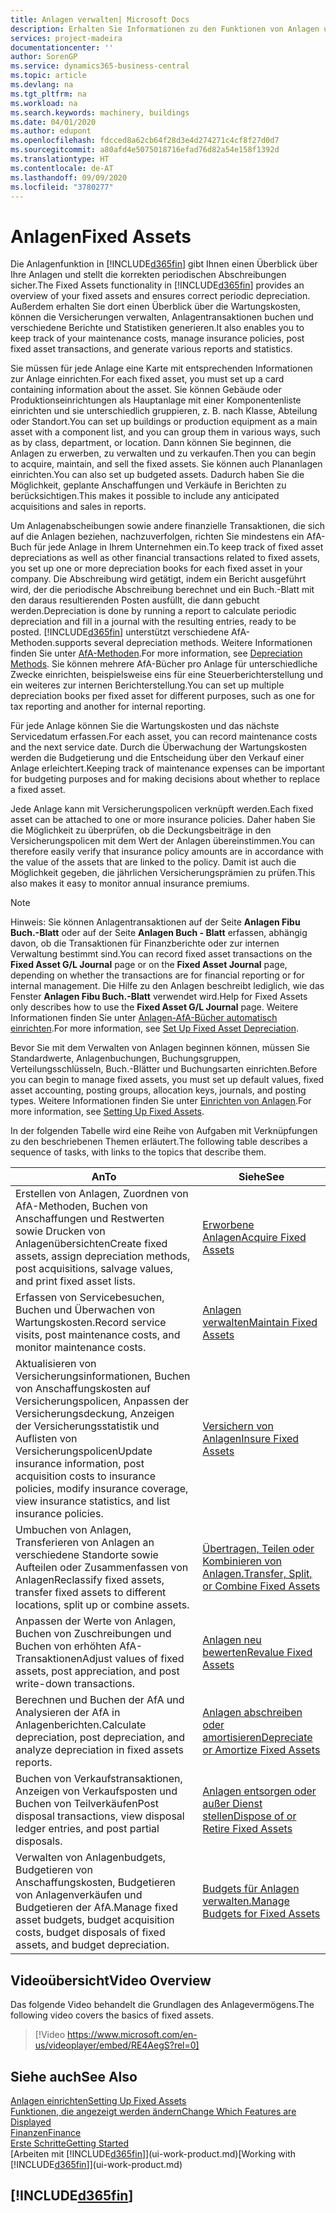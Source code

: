 ```yaml
---
title: Anlagen verwalten| Microsoft Docs
description: Erhalten Sie Informationen zu den Funktionen von Anlagen und eine Übersicht , wie mit Anlagen gearbeitet wird.
services: project-madeira
documentationcenter: ''
author: SorenGP
ms.service: dynamics365-business-central
ms.topic: article
ms.devlang: na
ms.tgt_pltfrm: na
ms.workload: na
ms.search.keywords: machinery, buildings
ms.date: 04/01/2020
ms.author: edupont
ms.openlocfilehash: fdcced8a62cb64f28d3e4d274271c4cf8f27d0d7
ms.sourcegitcommit: a80afd4e5075018716efad76d82a54e158f1392d
ms.translationtype: HT
ms.contentlocale: de-AT
ms.lasthandoff: 09/09/2020
ms.locfileid: "3780277"
---
```

# <a name="fixed-assets"></a><span data-ttu-id="cfe36-103">Anlagen</span><span class="sxs-lookup"><span data-stu-id="cfe36-103">Fixed Assets</span></span>
<span data-ttu-id="cfe36-104">Die Anlagenfunktion in [!INCLUDE[d365fin](includes/d365fin_md.md)] gibt Ihnen einen Überblick über Ihre Anlagen und stellt die korrekten periodischen Abschreibungen sicher.</span><span class="sxs-lookup"><span data-stu-id="cfe36-104">The Fixed Assets functionality in [!INCLUDE[d365fin](includes/d365fin_md.md)] provides an overview of your fixed assets and ensures correct periodic depreciation.</span></span> <span data-ttu-id="cfe36-105">Außerdem erhalten Sie dort einen Überblick über die Wartungskosten, können die Versicherungen verwalten, Anlagentransaktionen buchen und verschiedene Berichte und Statistiken generieren.</span><span class="sxs-lookup"><span data-stu-id="cfe36-105">It also enables you to keep track of your maintenance costs, manage insurance policies, post fixed asset transactions, and generate various reports and statistics.</span></span>

<span data-ttu-id="cfe36-106">Sie müssen für jede Anlage eine Karte mit entsprechenden Informationen zur Anlage einrichten.</span><span class="sxs-lookup"><span data-stu-id="cfe36-106">For each fixed asset, you must set up a card containing information about the asset.</span></span> <span data-ttu-id="cfe36-107">Sie können Gebäude oder Produktionseinrichtungen als Hauptanlage mit einer Komponentenliste einrichten und sie unterschiedlich gruppieren, z. B. nach Klasse, Abteilung oder Standort.</span><span class="sxs-lookup"><span data-stu-id="cfe36-107">You can set up buildings or production equipment as a main asset with a component list, and you can group them in various ways, such as by class, department, or location.</span></span> <span data-ttu-id="cfe36-108">Dann können Sie beginnen, die Anlagen zu erwerben, zu verwalten und zu verkaufen.</span><span class="sxs-lookup"><span data-stu-id="cfe36-108">Then you can begin to acquire, maintain, and sell the fixed assets.</span></span> <span data-ttu-id="cfe36-109">Sie können auch Plananlagen einrichten.</span><span class="sxs-lookup"><span data-stu-id="cfe36-109">You can also set up budgeted assets.</span></span> <span data-ttu-id="cfe36-110">Dadurch haben Sie die Möglichkeit, geplante Anschaffungen und Verkäufe in Berichten zu berücksichtigen.</span><span class="sxs-lookup"><span data-stu-id="cfe36-110">This makes it possible to include any anticipated acquisitions and sales in reports.</span></span>

<span data-ttu-id="cfe36-111">Um Anlagenabscheibungen sowie andere finanzielle Transaktionen, die sich auf die Anlagen beziehen, nachzuverfolgen, richten Sie mindestens ein AfA-Buch für jede Anlage in Ihrem Unternehmen ein.</span><span class="sxs-lookup"><span data-stu-id="cfe36-111">To keep track of fixed asset depreciations as well as other financial transactions related to fixed assets, you set up one or more depreciation books for each fixed asset in your company.</span></span> <span data-ttu-id="cfe36-112">Die Abschreibung wird getätigt, indem ein Bericht ausgeführt wird, der die periodische Abschreibung berechnet und ein Buch.-Blatt mit den daraus resultierenden Posten ausfüllt, die dann gebucht werden.</span><span class="sxs-lookup"><span data-stu-id="cfe36-112">Depreciation is done by running a report to calculate periodic depreciation and fill in a journal with the resulting entries, ready to be posted.</span></span> [!INCLUDE[d365fin](includes/d365fin_md.md)] <span data-ttu-id="cfe36-113">unterstützt verschiedene AfA-Methoden.</span><span class="sxs-lookup"><span data-stu-id="cfe36-113">supports several depreciation methods.</span></span> <span data-ttu-id="cfe36-114">Weitere Informationen finden Sie unter [AfA-Methoden](fa-depreciation-methods.md).</span><span class="sxs-lookup"><span data-stu-id="cfe36-114">For more information, see [Depreciation Methods](fa-depreciation-methods.md).</span></span> <span data-ttu-id="cfe36-115">Sie können mehrere AfA-Bücher pro Anlage für unterschiedliche Zwecke einrichten, beispielsweise eins für eine Steuerberichterstellung und ein weiteres zur internen Berichterstellung.</span><span class="sxs-lookup"><span data-stu-id="cfe36-115">You can set up multiple depreciation books per fixed asset for different purposes, such as one for tax reporting and another for internal reporting.</span></span>

<span data-ttu-id="cfe36-116">Für jede Anlage können Sie die Wartungskosten und das nächste Servicedatum erfassen.</span><span class="sxs-lookup"><span data-stu-id="cfe36-116">For each asset, you can record maintenance costs and the next service date.</span></span> <span data-ttu-id="cfe36-117">Durch die Überwachung der Wartungskosten werden die Budgetierung und die Entscheidung über den Verkauf einer Anlage erleichtert.</span><span class="sxs-lookup"><span data-stu-id="cfe36-117">Keeping track of maintenance expenses can be important for budgeting purposes and for making decisions about whether to replace a fixed asset.</span></span>

<span data-ttu-id="cfe36-118">Jede Anlage kann mit Versicherungspolicen verknüpft werden.</span><span class="sxs-lookup"><span data-stu-id="cfe36-118">Each fixed asset can be attached to one or more insurance policies.</span></span> <span data-ttu-id="cfe36-119">Daher haben Sie die Möglichkeit zu überprüfen, ob die Deckungsbeiträge in den Versicherungspolicen mit dem Wert der Anlagen übereinstimmen.</span><span class="sxs-lookup"><span data-stu-id="cfe36-119">You can therefore easily verify that insurance policy amounts are in accordance with the value of the assets that are linked to the policy.</span></span> <span data-ttu-id="cfe36-120">Damit ist auch die Möglichkeit gegeben, die jährlichen Versicherungsprämien zu prüfen.</span><span class="sxs-lookup"><span data-stu-id="cfe36-120">This also makes it easy to monitor annual insurance premiums.</span></span>

> [!NOTE]  
>   <span data-ttu-id="cfe36-121">Hinweis: Sie können Anlagentransaktionen auf der Seite **Anlagen Fibu Buch.-Blatt** oder auf der Seite **Anlagen Buch - Blatt** erfassen, abhängig davon, ob die Transaktionen für Finanzberichte oder zur internen Verwaltung bestimmt sind.</span><span class="sxs-lookup"><span data-stu-id="cfe36-121">You can record fixed asset transactions on the **Fixed Asset G/L Journal** page or on the **Fixed Asset Journal** page, depending on whether the transactions are for financial reporting or for internal management.</span></span> <span data-ttu-id="cfe36-122">Die Hilfe zu den Anlagen beschreibt lediglich, wie das Fenster **Anlagen Fibu Buch.-Blatt** verwendet wird.</span><span class="sxs-lookup"><span data-stu-id="cfe36-122">Help for Fixed Assets only describes how to use the **Fixed Asset G/L Journal** page.</span></span> <span data-ttu-id="cfe36-123">Weitere Informationen finden Sie unter [Anlagen-AfA-Bücher automatisch einrichten](fa-how-setup-depreciation.md).</span><span class="sxs-lookup"><span data-stu-id="cfe36-123">For more information, see [Set Up Fixed Asset Depreciation](fa-how-setup-depreciation.md).</span></span>

<span data-ttu-id="cfe36-124">Bevor Sie mit dem Verwalten von Anlagen beginnen können, müssen Sie Standardwerte, Anlagenbuchungen,  Buchungsgruppen, Verteilungsschlüsseln, Buch.-Blätter und Buchungsarten einrichten.</span><span class="sxs-lookup"><span data-stu-id="cfe36-124">Before you can begin to manage fixed assets, you must set up default values, fixed asset accounting, posting groups, allocation keys, journals, and posting types.</span></span> <span data-ttu-id="cfe36-125">Weitere Informationen finden Sie unter [Einrichten von Anlagen](fa-setup.md).</span><span class="sxs-lookup"><span data-stu-id="cfe36-125">For more information, see [Setting Up Fixed Assets](fa-setup.md).</span></span>

<span data-ttu-id="cfe36-126">In der folgenden Tabelle wird eine Reihe von Aufgaben mit Verknüpfungen zu den beschriebenen Themen erläutert.</span><span class="sxs-lookup"><span data-stu-id="cfe36-126">The following table describes a sequence of tasks, with links to the topics that describe them.</span></span>

| <span data-ttu-id="cfe36-127">An</span><span class="sxs-lookup"><span data-stu-id="cfe36-127">To</span></span> | <span data-ttu-id="cfe36-128">Siehe</span><span class="sxs-lookup"><span data-stu-id="cfe36-128">See</span></span> |
| --- | --- |
| <span data-ttu-id="cfe36-129">Erstellen von Anlagen, Zuordnen von AfA-Methoden, Buchen von Anschaffungen und Restwerten sowie Drucken von Anlagenübersichten</span><span class="sxs-lookup"><span data-stu-id="cfe36-129">Create fixed assets, assign depreciation methods, post acquisitions, salvage values, and print fixed asset lists.</span></span> |[<span data-ttu-id="cfe36-130">Erworbene Anlagen</span><span class="sxs-lookup"><span data-stu-id="cfe36-130">Acquire Fixed Assets</span></span>](fa-how-acquire.md) |
| <span data-ttu-id="cfe36-131">Erfassen von Servicebesuchen, Buchen und Überwachen von Wartungskosten.</span><span class="sxs-lookup"><span data-stu-id="cfe36-131">Record service visits, post maintenance costs, and monitor maintenance costs.</span></span> |[<span data-ttu-id="cfe36-132">Anlagen verwalten</span><span class="sxs-lookup"><span data-stu-id="cfe36-132">Maintain Fixed Assets</span></span>](fa-how-maintain.md) |
| <span data-ttu-id="cfe36-133">Aktualisieren von Versicherungsinformationen, Buchen von Anschaffungskosten auf Versicherungspolicen, Anpassen der Versicherungsdeckung, Anzeigen der Versicherungsstatistik und Auflisten von Versicherungspolicen</span><span class="sxs-lookup"><span data-stu-id="cfe36-133">Update insurance information, post acquisition costs to insurance policies, modify insurance coverage, view insurance statistics, and list insurance policies.</span></span> |[<span data-ttu-id="cfe36-134">Versichern von Anlagen</span><span class="sxs-lookup"><span data-stu-id="cfe36-134">Insure Fixed Assets</span></span>](fa-how-insure.md) |
| <span data-ttu-id="cfe36-135">Umbuchen von Anlagen, Transferieren von Anlagen an verschiedene Standorte sowie Aufteilen oder Zusammenfassen von Anlagen</span><span class="sxs-lookup"><span data-stu-id="cfe36-135">Reclassify fixed assets, transfer fixed assets to different locations, split up or combine assets.</span></span> |[<span data-ttu-id="cfe36-136">Übertragen, Teilen oder Kombinieren von Anlagen.</span><span class="sxs-lookup"><span data-stu-id="cfe36-136">Transfer, Split, or Combine Fixed Assets</span></span>](fa-how-trans-split-combine.md) |
| <span data-ttu-id="cfe36-137">Anpassen der Werte von Anlagen, Buchen von Zuschreibungen und Buchen von erhöhten AfA-Transaktionen</span><span class="sxs-lookup"><span data-stu-id="cfe36-137">Adjust values of fixed assets, post appreciation, and post write-down transactions.</span></span> |[<span data-ttu-id="cfe36-138">Anlagen neu bewerten</span><span class="sxs-lookup"><span data-stu-id="cfe36-138">Revalue Fixed Assets</span></span>](fa-how-revalue.md) |
| <span data-ttu-id="cfe36-139">Berechnen und Buchen der AfA und Analysieren der AfA in Anlagenberichten.</span><span class="sxs-lookup"><span data-stu-id="cfe36-139">Calculate depreciation, post depreciation, and  analyze depreciation in fixed assets reports.</span></span> |[<span data-ttu-id="cfe36-140">Anlagen abschreiben oder amortisieren</span><span class="sxs-lookup"><span data-stu-id="cfe36-140">Depreciate or Amortize Fixed Assets</span></span>](fa-how-depreciate-amortize.md) |
| <span data-ttu-id="cfe36-141">Buchen von Verkaufstransaktionen, Anzeigen von Verkaufsposten und Buchen von Teilverkäufen</span><span class="sxs-lookup"><span data-stu-id="cfe36-141">Post disposal transactions, view disposal ledger entries, and post partial disposals.</span></span> |[<span data-ttu-id="cfe36-142">Anlagen entsorgen oder außer Dienst stellen</span><span class="sxs-lookup"><span data-stu-id="cfe36-142">Dispose of or Retire Fixed Assets</span></span>](fa-how-dispose-retire.md) |
| <span data-ttu-id="cfe36-143">Verwalten von Anlagenbudgets, Budgetieren von Anschaffungskosten, Budgetieren von Anlagenverkäufen und Budgetieren der AfA.</span><span class="sxs-lookup"><span data-stu-id="cfe36-143">Manage fixed asset budgets, budget acquisition costs, budget disposals of fixed assets, and budget depreciation.</span></span> |[<span data-ttu-id="cfe36-144">Budgets für Anlagen verwalten.</span><span class="sxs-lookup"><span data-stu-id="cfe36-144">Manage Budgets for Fixed Assets</span></span>](fa-how-manage-budgets.md) |

## <a name="video-overview"></a><span data-ttu-id="cfe36-145">Videoübersicht</span><span class="sxs-lookup"><span data-stu-id="cfe36-145">Video Overview</span></span>
<span data-ttu-id="cfe36-146">Das folgende Video behandelt die Grundlagen des Anlagevermögens.</span><span class="sxs-lookup"><span data-stu-id="cfe36-146">The following video covers the basics of fixed assets.</span></span>

> [!Video https://www.microsoft.com/en-us/videoplayer/embed/RE4AegS?rel=0]

## <a name="see-also"></a><span data-ttu-id="cfe36-147">Siehe auch</span><span class="sxs-lookup"><span data-stu-id="cfe36-147">See Also</span></span>
[<span data-ttu-id="cfe36-148">Anlagen einrichten</span><span class="sxs-lookup"><span data-stu-id="cfe36-148">Setting Up Fixed Assets</span></span>](fa-setup.md)  
[<span data-ttu-id="cfe36-149">Funktionen, die angezeigt werden ändern</span><span class="sxs-lookup"><span data-stu-id="cfe36-149">Change Which Features are Displayed</span></span>](ui-experiences.md)  
[<span data-ttu-id="cfe36-150">Finanzen</span><span class="sxs-lookup"><span data-stu-id="cfe36-150">Finance</span></span>](finance.md)  
[<span data-ttu-id="cfe36-151">Erste Schritte</span><span class="sxs-lookup"><span data-stu-id="cfe36-151">Getting Started</span></span>](product-get-started.md)  
<span data-ttu-id="cfe36-152">[Arbeiten mit [!INCLUDE[d365fin](includes/d365fin_md.md)]](ui-work-product.md)</span><span class="sxs-lookup"><span data-stu-id="cfe36-152">[Working with [!INCLUDE[d365fin](includes/d365fin_md.md)]](ui-work-product.md)</span></span>

## [!INCLUDE[d365fin](includes/free_trial_md.md)]  
 
